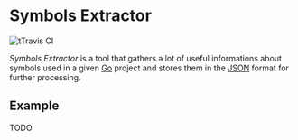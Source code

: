 # Symbols Extractor

![tTravis CI](https://api.travis-ci.org/gofed/symbols-extractor.svg?branch=master)

*Symbols Extractor* is a tool that gathers a lot of useful informations about
symbols used in a given [Go](https://golang.org) project and stores them in the
[JSON](http://www.json.org/) format for further processing.

## Example

TODO
